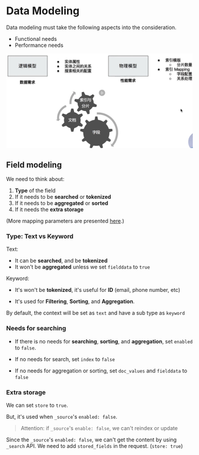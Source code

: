 # Data Modeling

Data modeling must take the following aspects into the consideration.

- Functional needs
- Performance needs

![data-modeling-needs](./images/data-modeling-needs.png)

## Field modeling

We need to think about:

1. **Type** of the field
2. If it needs to be **searched** or **tokenized**
3. If it needs to be **aggregated** or **sorted**
4. If it needs the **extra storage**

(More mapping parameters are presented [here](https://www.elastic.co/guide/en/elasticsearch/reference/7.17/mapping-params.html).)

### Type: Text vs Keyword

Text:

- It can be **searched**, and be **tokenized**
- It won't be **aggregated** unless we set `fielddata` to `true`

Keyword:

- It's won't be **tokenized**, it's useful for **ID** (email, phone number, etc)

- It's used for **Filtering**, **Sorting**, and **Aggregation**.

By default, the context will be set as `text` and have a sub type as `keyword`

### Needs for searching

- If there is no needs for **searching**, **sorting**, and **aggregation**, set `enabled` to `false`.

- If no needs for search, set `index` to `false`

- If no needs for aggregation or sorting, set `doc_values` and `fielddata` to `false`

### Extra storage

We can set `store` to `true`.

But, it's used when `_source`'s `enabled: false`.

> Attention: if `_source`'s `enable: false`, we can't reindex or update

Since the `_source`'s `enabled: false`, we can't get the content by using `_search` API. We need to add `stored_fields` in the request. (`store: true`)
